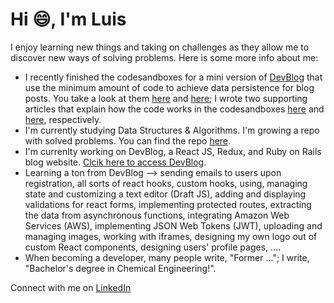 # Hi :smile:, I'm Luis

I enjoy learning new things and taking on challenges as they allow me to discover new ways of solving problems. Here is some more info about me:
* I recently finished the codesandboxes for a mini version of [DevBlog](https://devblog.dev/) that use the minimum amount of code to achieve data persistence for blog posts. You take a look at them [here](https://codesandbox.io/s/blog-website-prototype-p4lwp?file=/src/index.js) and [here](https://codesandbox.io/s/draft-js-wysiwygstable-53qnq); I wrote two supporting articles that explain how the code works in the codesandboxes [here](https://devblog.dev/posts/155) and [here](https://devblog.dev/posts/136), respectively.
* I'm currently studying Data Structures & Algorithms. I'm growing a repo with solved problems. You can find the repo [here](https://github.com/mmartinezluis/algorithms-and-data-structures).
* I'm currenlty working on DevBlog, a React JS, Redux, and Ruby on Rails blog website. [Clcik here to access DevBlog](https://luisdevblog.netlify.app/). 
* Learning a ton from DevBlog --> sending emails to users upon registration, all sorts of react hooks, custom hooks, using, managing state and customizing a text editor (Draft JS), adding and displaying validations for react forms, implementing protected routes, extracting the data from asynchronous functions, integrating Amazon Web Services (AWS), implementing JSON Web Tokens (JWT), uploading and managing images, working with iframes, designing my own logo out of custom React components, designing users' profile pages, ....
* When becoming a developer, many people write, "Former ..."; I write, "Bachelor's degree in Chemical Engineering!".

Connect with me on [LinkedIn](https://www.linkedin.com/in/luis-martinez-mosquete/)

